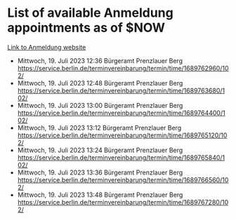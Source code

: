 # List of available Anmeldung appointments as of $NOW
[Link to Anmeldung website](https://service.berlin.de/terminvereinbarung/termin/tag.php?termin=1&anliegen[]=120686&dienstleisterlist=122210,122217,327316,122219,327312,122227,327314,122231,327346,122243,327348,122254,122252,329742,122260,329745,122262,329748,122271,327278,122273,327274,122277,327276,330436,122280,327294,122282,327290,122284,327292,122291,327270,122285,327266,122286,327264,122296,327268,150230,329760,122297,327286,122294,327284,122312,329763,122314,329775,122304,327330,122311,327334,122309,327332,317869,122281,327352,122279,329772,122283,122276,327324,122274,327326,122267,329766,122246,327318,122251,327320,122257,327322,122208,327298,122226,327300&herkunft=http%3A%2F%2Fservice.berlin.de%2Fdienstleistung%2F120686%2F)
- Mittwoch, 19. Juli 2023 12:36 Bürgeramt Prenzlauer Berg https://service.berlin.de/terminvereinbarung/termin/time/1689762960/102/
- Mittwoch, 19. Juli 2023 12:48 Bürgeramt Prenzlauer Berg https://service.berlin.de/terminvereinbarung/termin/time/1689763680/102/
- Mittwoch, 19. Juli 2023 13:00 Bürgeramt Prenzlauer Berg https://service.berlin.de/terminvereinbarung/termin/time/1689764400/102/
- Mittwoch, 19. Juli 2023 13:12 Bürgeramt Prenzlauer Berg https://service.berlin.de/terminvereinbarung/termin/time/1689765120/102/
- Mittwoch, 19. Juli 2023 13:24 Bürgeramt Prenzlauer Berg https://service.berlin.de/terminvereinbarung/termin/time/1689765840/102/
- Mittwoch, 19. Juli 2023 13:36 Bürgeramt Prenzlauer Berg https://service.berlin.de/terminvereinbarung/termin/time/1689766560/102/
- Mittwoch, 19. Juli 2023 13:48 Bürgeramt Prenzlauer Berg https://service.berlin.de/terminvereinbarung/termin/time/1689767280/102/
